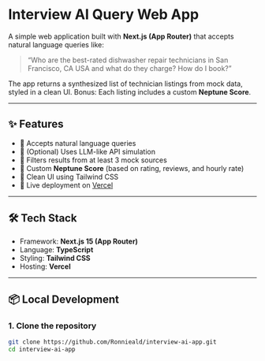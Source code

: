 # Interview AI Query Web App

A simple web application built with **Next.js (App Router)** that accepts natural language queries like:

> “Who are the best-rated dishwasher repair technicians in San Francisco, CA USA and what do they charge? How do I book?”

The app returns a synthesized list of technician listings from mock data, styled in a clean UI. Bonus: Each listing includes a custom **Neptune Score**.

---

## ✨ Features

- 🧠 Accepts natural language queries
- 🤖 (Optional) Uses LLM-like API simulation
- 🔎 Filters results from at least 3 mock sources
- 🧾 Custom **Neptune Score** (based on rating, reviews, and hourly rate)
- 🎨 Clean UI using Tailwind CSS
- 🚀 Live deployment on [Vercel](https://vercel.com)

---

## 🛠️ Tech Stack

- Framework: **Next.js 15 (App Router)**
- Language: **TypeScript**
- Styling: **Tailwind CSS**
- Hosting: **Vercel**

---

## 📦 Local Development

### 1. Clone the repository

```bash
git clone https://github.com/Ronnieald/interview-ai-app.git
cd interview-ai-app
